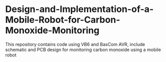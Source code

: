 # Design-and-Implementation-of-a-Mobile-Robot-for-Carbon-Monoxide-Monitoring
This repository contains code using VB6 and BasCom AVR, include schematic and PCB design for monitoring carbon monoxide using a mobile robot
